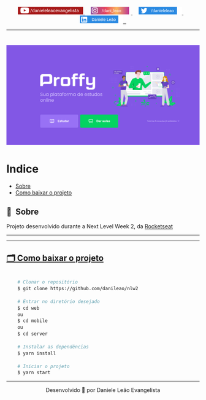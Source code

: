 <p align="center">  
<a href="https://www.youtube.com/danieleleaoevangelista">
<img src="public/yout.png">
</a> &nbsp; &nbsp;

<a href="https://www.instagram.com/dani_leao/">
<img src="public/_instagram.png">
</a> &nbsp; &nbsp;

<a href="https://twitter.com/danieleleao">
<img src="public/_twitter.png">
</a> &nbsp; &nbsp;

<a href="https://www.linkedin.com/in/daniele-leão-evangelista-5540ab25/">
<img src="public/_linkedin.png"> &nbsp;
</a>
</p>

<hr/>

<h1>
    <img src="public/apresentacao.png">
</h1>

# Indice

- [Sobre](#-sobre)
- [Como baixar o projeto](#-como-baixar-o-projeto)

## 🔖&nbsp; Sobre

Projeto desenvolvido durante a Next Level Week 2, da <a href="https://rocketseat.com.brgit">Rocketseat

---

---

## 🗂 Como baixar o projeto

```bash

    # Clonar o repositório
    $ git clone https://github.com/danileao/nlw2

    # Entrar no diretório desejado
    $ cd web
    ou
    $ cd mobile
    ou
    $ cd server

    # Instalar as dependências
    $ yarn install

    # Iniciar o projeto
    $ yarn start
```

---

<p align="center">Desenvolvido 💜 por Daniele Leão Evangelista</p>
